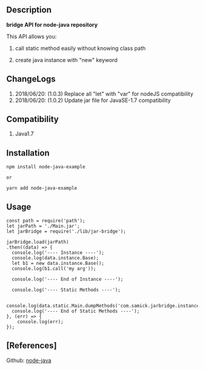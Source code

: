 ## Description

**bridge API for node-java repository**

This API allows you:

1. call static method easily without knowing class path

2. create java instance with "new" keyword
 
## ChangeLogs

  1. 2018/06/20: (1.0.3) Replace all "let" with "var" for nodeJS compatibility
  2. 2018/06/20: (1.0.2) Update jar file for JavaSE-1.7 compatibility

## Compatibility

  1. Java1.7

## Installation



    npm install node-java-example

    or 

    yarn add node-java-example

## Usage


    
    const path = require('path');
    let jarPath = './Main.jar';
    let jarBridge = require('./lib/jar-bridge');
    
    jarBridge.load(jarPath)
    .then((data) => {
      console.log('---- Instance ----');
      console.log(data.instance.Base);
      let b1 = new data.instance.Base();
      console.log(b1.call('my arg'));
    
      console.log('---- End of Instance ----');
    
      console.log('---- Static Methods ----');
    
      console.log(data.static.Main.dumpMethods('com.samick.jarbridge.instance.Concrete'));
      console.log('---- End of Static Methods ----');
    }, (err) => {
    	console.log(err);
    });
    


## [References]
Github: [node-java](https://github.com/joeferner/node-java)
